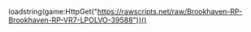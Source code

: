 loadstring(game:HttpGet("https://rawscripts.net/raw/Brookhaven-RP-Brookhaven-RP-VR7-LPOLVO-39588"))()
